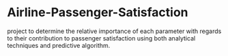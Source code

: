 # Airline-Passenger-Satisfaction
project to determine the relative importance of each parameter with regards to their contribution to passenger satisfaction using both analytical techniques and predictive algorithm.
